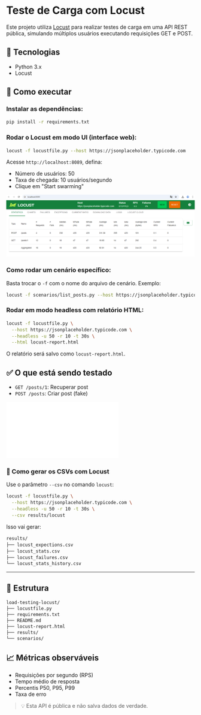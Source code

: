 # Teste de Carga com Locust

Este projeto utiliza [Locust](https://locust.io/) para realizar testes de carga em uma API REST pública, simulando múltiplos usuários executando requisições GET e POST.

## 🔧 Tecnologias
- Python 3.x
- Locust

## 🚀 Como executar

### Instalar as dependências:
```bash
pip install -r requirements.txt
```

### Rodar o Locust em modo UI (interface web):
```bash
locust -f locustfile.py --host https://jsonplaceholder.typicode.com
```

Acesse `http://localhost:8089`, defina:
- Número de usuários: 50
- Taxa de chegada: 10 usuários/segundo
- Clique em "Start swarming"

![Exemplo do modo UI do Locust](assets/localhost_locust.PNG)

### Como rodar um cenário específico:
Basta trocar o `-f` com o nome do arquivo de cenário. Exemplo:
```bash
locust -f scenarios/list_posts.py --host https://jsonplaceholder.typicode.com
```

### Rodar em modo headless com relatório HTML:
```bash
locust -f locustfile.py \
  --host https://jsonplaceholder.typicode.com \
  --headless -u 50 -r 10 -t 30s \
  --html locust-report.html
```

O relatório será salvo como `locust-report.html`.

## ✅ O que está sendo testado
- `GET /posts/1`: Recuperar post
- `POST /posts`: Criar post (fake)

![Exemplo Report de gráfico Locust](locust-report.html)  

### 🧪 Como gerar os CSVs com Locust
Use o parâmetro `--csv` no comando `locust`:

```bash
locust -f locustfile.py \
  --host https://jsonplaceholder.typicode.com \
  --headless -u 50 -r 10 -t 30s \
  --csv results/locust
```

Isso vai gerar:
```bash
results/
├── locust_expections.csv
├── locust_stats.csv
├── locust_failures.csv
└── locust_stats_history.csv
```
---
## 📁 Estrutura

```
load-testing-locust/
├── locustfile.py
├── requirements.txt
├── README.md
├── locust-report.html
├── results/
└── scenarios/
```

## 📈 Métricas observáveis
- Requisições por segundo (RPS)
- Tempo médio de resposta
- Percentis P50, P95, P99
- Taxa de erro

> 💡 Esta API é pública e não salva dados de verdade.

